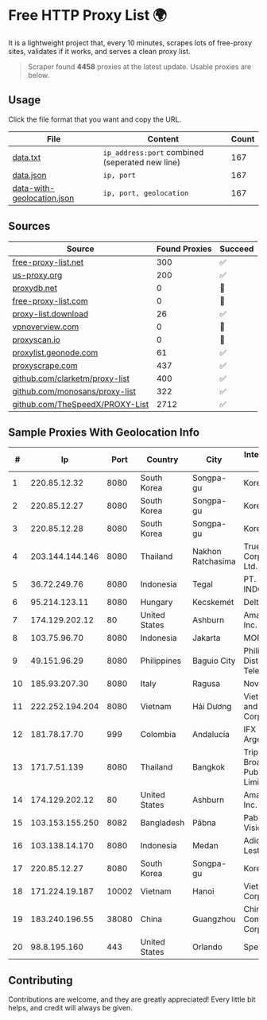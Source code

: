 
# Free HTTP Proxy List 🌍

It is a lightweight project that, every 10 minutes, scrapes lots of free-proxy sites, validates if it works, and serves a clean proxy list.


> Scraper found **4458** proxies at the latest update. Usable proxies are below.

## Usage

Click the file format that you want and copy the URL.


|File|Content|Count|
|----|-------|-----|
|[data.txt](https://raw.githubusercontent.com/themiralay/Proxy-List-World/master/data.txt)|`ip_address:port` combined (seperated new line)|167|
|[data.json](https://raw.githubusercontent.com/themiralay/Proxy-List-World/master/data.json)|`ip, port`|167|
|[data-with-geolocation.json](https://raw.githubusercontent.com/themiralay/Proxy-List-World/master/data-with-geolocation.json)|`ip, port, geolocation`|167|

## Sources

|Source|Found Proxies|Succeed|
|------|-------------|-------|
|[free-proxy-list.net](https://free-proxy-list.net)|300|✅|
|[us-proxy.org](https://www.us-proxy.org)|200|✅|
|[proxydb.net](http://proxydb.net)|0|🚫|
|[free-proxy-list.com](https://free-proxy-list.com/?page=&port=&type%5B%5D=http&type%5B%5D=https&up_time=0&search=Search)|0|🚫|
|[proxy-list.download](https://www.proxy-list.download/HTTP)|26|✅|
|[vpnoverview.com](https://vpnoverview.com/privacy/anonymous-browsing/free-proxy-servers)|0|🚫|
|[proxyscan.io](https://www.proxyscan.io)|0|🚫|
|[proxylist.geonode.com](https://proxylist.geonode.com/api/proxy-list?limit=300&page=1&sort_by=lastChecked&sort_type=desc&protocols=http,https)|61|✅|
|[proxyscrape.com](https://api.proxyscrape.com/v2/?request=displayproxies&protocol=http&timeout=10000&country=all&ssl=all&anonymity=all)|437|✅|
|[github.com/clarketm/proxy-list](https://raw.githubusercontent.com/clarketm/proxy-list/master/proxy-list-raw.txt)|400|✅|
|[github.com/monosans/proxy-list](https://raw.githubusercontent.com/monosans/proxy-list/main/proxies/http.txt)|322|✅|
|[github.com/TheSpeedX/PROXY-List](https://raw.githubusercontent.com/TheSpeedX/PROXY-List/master/http.txt)|2712|✅|


## Sample Proxies With Geolocation Info

|#|Ip|Port|Country|City|Internet Service Provider|
|-|--|----|-------|----|-------------------------|
|1|220.85.12.32|8080|South Korea|Songpa-gu|Korea Telecom|
|2|220.85.12.27|8080|South Korea|Songpa-gu|Korea Telecom|
|3|220.85.12.28|8080|South Korea|Songpa-gu|Korea Telecom|
|4|203.144.144.146|8080|Thailand|Nakhon Ratchasima|True Internet Corporation CO. Ltd.|
|5|36.72.249.76|8080|Indonesia|Tegal|PT. TELKOM INDONESIA|
|6|95.214.123.11|8080|Hungary|Kecskemét|Deltakon Kft.|
|7|174.129.202.12|80|United States|Ashburn|Amazon.com, Inc.|
|8|103.75.96.70|8080|Indonesia|Jakarta|MORATELINDO|
|9|49.151.96.29|8080|Philippines|Baguio City|Philippine Long Distance Telephone Co.|
|10|185.93.207.30|8080|Italy|Ragusa|Novaquadri|
|11|222.252.194.204|8080|Vietnam|Hải Dương|VietNam Post and Telecom Corporation|
|12|181.78.17.70|999|Colombia|Andalucía|IFX Networks Argentina S.R.L|
|13|171.7.51.139|8080|Thailand|Bangkok|Triple T Broadband Public Company Limited|
|14|174.129.202.12|80|United States|Ashburn|Amazon.com, Inc.|
|15|103.153.155.250|8082|Bangladesh|Pābna|Pabna Cable Vision Dot|
|16|103.138.14.170|8080|Indonesia|Medan|Adidaya Infocom Lestari|
|17|220.85.12.27|8080|South Korea|Songpa-gu|Korea Telecom|
|18|171.224.19.187|10002|Vietnam|Hanoi|Viettel Corporation|
|19|183.240.196.55|38080|China|Guangzhou|China Mobile Communications Corporation|
|20|98.8.195.160|443|United States|Orlando|Spectrum|



## Contributing

Contributions are welcome, and they are greatly appreciated! Every
little bit helps, and credit will always be given.


